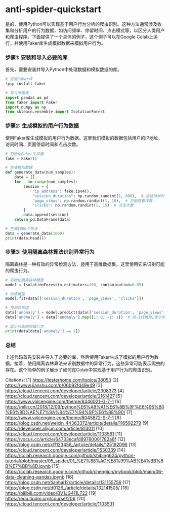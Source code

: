 # anti-spider-quickstart
是的，使用Python可以实现基于用户行为分析的爬虫识别。这种方法通常涉及收集和分析用户的行为数据，如访问频率、停留时间、点击模式等，以区分人类用户和爬虫程序。下面提供了一个具体的例子，这个例子可以在Google Colab上运行，并使用Faker库生成模拟数据来模拟用户行为。

### 步骤1: 安装和导入必要的库

首先，需要安装并导入Python中处理数据和模拟数据的库。

```python
# 安装Faker库
!pip install faker

# 导入所需库
import pandas as pd
from faker import Faker
import numpy as np
from sklearn.ensemble import IsolationForest
```

### 步骤2: 生成模拟的用户行为数据

使用Faker库生成模拟的用户行为数据。这里我们模拟的数据包括用户的IP地址、访问时间、页面停留时间和点击次数。

```python
# 初始化Faker生成器
fake = Faker()

# 生成模拟数据
def generate_data(num_samples):
    data = []
    for _ in range(num_samples):
        session = {
            "ip_address": fake.ipv4(),
            "session_duration": np.random.randint(1, 600),  # 会话持续时间，单位为秒
            "page_views": np.random.randint(1, 10),  # 页面查看次数
            "clicks": np.random.randint(1, 15)  # 点击次数
        }
        data.append(session)
    return pd.DataFrame(data)

# 生成1000个样本
data = generate_data(1000)
print(data.head())
```

### 步骤3: 使用隔离森林算法识别异常行为

隔离森林是一种有效的异常检测方法，适用于高维数据集。这里使用它来识别可能的爬虫行为。

```python
# 初始化隔离森林模型
model = IsolationForest(n_estimators=100, contamination=0.05)

# 训练模型
model.fit(data[['session_duration', 'page_views', 'clicks']])

# 预测异常值
data['anomaly'] = model.predict(data[['session_duration', 'page_views', 'clicks']])
data['anomaly'] = data['anomaly'].map({1: 0, -1: 1})  # 将-1转换为1表示异常，1转换为0表示正常

# 显示可能的爬虫行为
print(data[data['anomaly'] == 1])
```

### 总结

上述代码首先安装并导入了必要的库，然后使用Faker生成了模拟的用户行为数据。接着，使用隔离森林算法来识别数据中的异常行为，这些异常可能表示爬虫的存在。这个简单的例子展示了如何在Colab中实现基于用户行为的爬虫识别。

Citations:
[1] https://testerhome.com/topics/38053
[2] https://www.jianshu.com/p/06b92fd49e49
[3] https://cloud.tencent.com/developer/article/2308373
[4] https://cloud.tencent.com/developer/article/2161427
[5] https://www.volcengine.com/theme/8446021-G-7-1
[6] https://mlln.cn/2018/12/09/python%E6%A8%A1%E6%8B%9F%E6%95%B0%E6%8D%AE%E7%9A%84%E7%94%9F%E6%88%90/
[7] https://www.volcengine.com/theme/8045872-S-7-1
[8] https://blog.csdn.net/weixin_44363372/article/details/116592279
[9] https://developer.aliyun.com/article/813011
[10] https://cloud.tencent.com/developer/article/1103561
[11] https://vocus.cc/article/64733ecafd89780001782a6f
[12] https://blog.csdn.net/xff123456_/article/details/125192096
[13] https://cloud.tencent.com/developer/article/1530339
[14] https://colab.research.google.com/github/shibing624/python-tutorial/blob/master/05_spider/01_%E7%88%AC%E8%99%AB%E4%BB%8B%E7%BB%8D.ipynb
[15] https://colab.research.google.com/github/chengjun/mybook/blob/main/06-data-cleaning-pandas.ipynb
[16] https://blog.csdn.net/tianhai12/article/details/131155756
[17] https://blog.csdn.net/d0126_/article/details/132141505/
[18] https://bilibili.com/video/BV1JG411L722
[19] https://edu.tipdm.org/course/206
[20] https://cloud.tencent.com/developer/article/1103531

